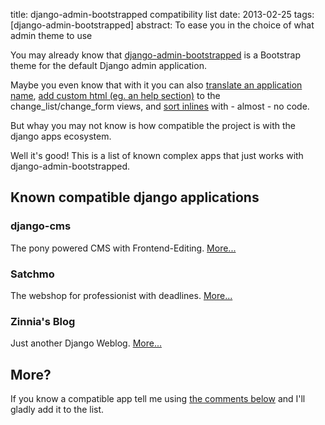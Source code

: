 title: django-admin-bootstrapped compatibility list
date: 2013-02-25
tags: [django-admin-bootstrapped]
abstract: To ease you in the choice of what admin theme to use

You may already know that [django-admin-bootstrapped](/bootstrap-your-django-admin-in-3-minutes/) is a Bootstrap theme for the default Django admin application.

Maybe you even know that with it you can also [translate an application name](https://github.com/riccardo-forina/django-admin-bootstrapped#translatechange-an-application-name-with-a-template), [add custom html (eg. an help section)](https://github.com/riccardo-forina/django-admin-bootstrapped#add-custom-html-to-the-change-form-of-any-model-with-a-template) to the change_list/change_form views, and [sort inlines](https://github.com/riccardo-forina/django-admin-bootstrapped#inline-sortable) with - almost - no code.

But whay you may not know is how compatible the project is with the django apps ecosystem.

Well it's good! This is a list of known complex apps that just works with django-admin-bootstrapped.  

## Known compatible django applications

### django-cms

The pony powered CMS with Frontend-Editing. [More...](https://www.django-cms.org/)

### Satchmo

The webshop for professionist with deadlines. [More...](http://www.satchmoproject.com/)

### Zinnia's Blog

Just another Django Weblog. [More...](http://django-blog-zinnia.com/blog/)

## More?

If you know a compatible app tell me using [the comments below](#comments) and I'll gladly add it to the list.